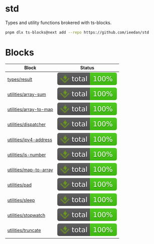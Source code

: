 # std

Types and utility functions brokered with ts-blocks.

```bash
pnpm dlx ts-blocks@next add --repo https://github.com/ieedan/std
```

# Blocks

| Block                                                                                                   | Status                                                                                           |
| ------------------------------------------------------------------------------------------------------- | ------------------------------------------------------------------------------------------------ |
| [types/result](https://ieedan.github.io/std/classes/types_result.Result.html)                           | ![Tests](https://raw.githubusercontent.com/ieedan/std/refs/heads/main/badges/coverage-total.svg) |
| [utilities/array-sum](https://ieedan.github.io/std/functions/utilities_array_sum.arraySum.html)         | ![Tests](https://raw.githubusercontent.com/ieedan/std/refs/heads/main/badges/coverage-total.svg) |
| [utilities/array-to-map](https://ieedan.github.io/std/functions/utilities_array_to_map.arrayToMap.html) | ![Tests](https://raw.githubusercontent.com/ieedan/std/refs/heads/main/badges/coverage-total.svg) |
| [utilities/dispatcher](https://ieedan.github.io/std/types/utilities_dispatcher.Dispatcher.html)         | ![Tests](https://raw.githubusercontent.com/ieedan/std/refs/heads/main/badges/coverage-total.svg) |
| [utilities/ipv4-address](https://ieedan.github.io/std/modules/utilities_ipv4_address.html)              | ![Tests](https://raw.githubusercontent.com/ieedan/std/refs/heads/main/badges/coverage-total.svg) |
| [utilities/is-number](https://ieedan.github.io/std/functions/utilities_is_number.isNumber.html)         | ![Tests](https://raw.githubusercontent.com/ieedan/std/refs/heads/main/badges/coverage-total.svg) |
| [utilities/map-to-array](https://ieedan.github.io/std/functions/utilities_map_to_array.mapToArray.html) | ![Tests](https://raw.githubusercontent.com/ieedan/std/refs/heads/main/badges/coverage-total.svg) |
| [utilities/pad](https://ieedan.github.io/std/functions/utilities_pad.leftPad.html)                      | ![Tests](https://raw.githubusercontent.com/ieedan/std/refs/heads/main/badges/coverage-total.svg) |
| [utilities/sleep](https://ieedan.github.io/std/functions/utilities_sleep.sleep.html)                    | ![Tests](https://raw.githubusercontent.com/ieedan/std/refs/heads/main/badges/coverage-total.svg) |
| [utilities/stopwatch](https://ieedan.github.io/std/types/utilities_stopwatch.Stopwatch.html)            | ![Tests](https://raw.githubusercontent.com/ieedan/std/refs/heads/main/badges/coverage-total.svg) |
| [utilities/truncate](https://ieedan.github.io/std/functions/utilities_truncate.truncate.html)           | ![Tests](https://raw.githubusercontent.com/ieedan/std/refs/heads/main/badges/coverage-total.svg) |
